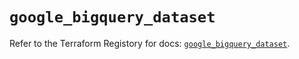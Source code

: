 # `google_bigquery_dataset`

Refer to the Terraform Registory for docs: [`google_bigquery_dataset`](https://registry.terraform.io/providers/hashicorp/google/5.7.0/docs/resources/bigquery_dataset).
